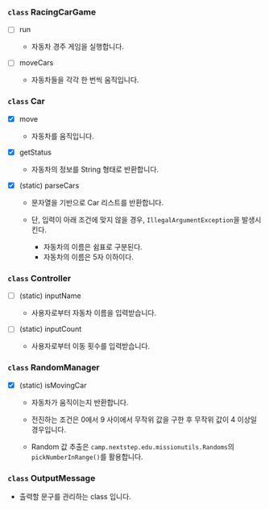### `class` RacingCarGame
  -  [ ] run

    - 자동차 경주 게임을 실행합니다.

  - [ ] moveCars

    - 자동차들을 각각 한 번씩 움직입니다.

### `class` Car
  - [x] move

    - 자동차를 움직입니다.

  - [x] getStatus

    - 자동차의 정보를 String 형태로 반환합니다.

  - [x] (static) parseCars

    - 문자열을 기반으로 Car 리스트를 반환합니다.

    - 단, 입력이 아래 조건에 맞지 않을 경우, `IllegalArgumentException`을 발생시킨다.

      - 자동차의 이름은 쉼표로 구분된다.
      - 자동차의 이름은 5자 이하이다.

### `class` Controller
  - [ ] (static) inputName

    - 사용자로부터 자동차 이름을 입력받습니다.

  - [ ] (static) inputCount

    - 사용자로부터 이동 횟수를 입력받습니다.

### `class` RandomManager
  - [x] (static) isMovingCar

    - 자동차가 움직이는지 반환합니다.

    - 전진하는 조건은 0에서 9 사이에서 무작위 값을 구한 후 무작위 값이 4 이상일 경우입니다.

    - Random 값 추출은 `camp.nextstep.edu.missionutils.Randoms`의 `pickNumberInRange()`를 활용합니다.

### `class` OutputMessage

  - 출력할 문구를 관리하는 class 입니다.